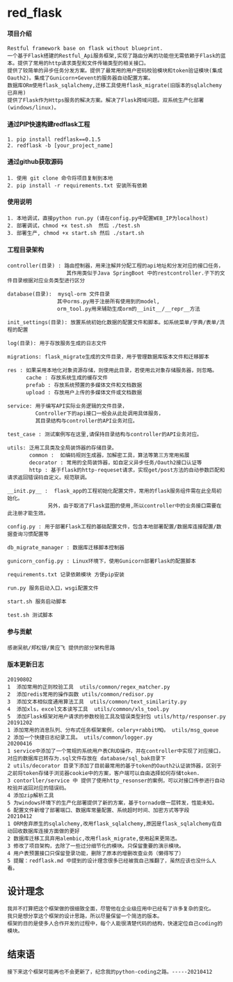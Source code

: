 # red_flask

#### 项目介绍

    Restful framework base on flask without blueprint. 
    一个基于Flask搭建的Restful_Api服务框架,实现了路由分离的功能但无需依赖于Flask的蓝本。提供了常用的http请求类型和文件传输类型的相关接口。
    提供了较简单的异步任务分发方案。提供了最常用的用户密码校验模块和token验证模块(集成Oauth2)。集成了Gunicorn+Gevent的服务器自动配置方案。
    数据库ORm使用flask_sqlalchemy,迁移工具使用flask_migrate(旧版本的sqlalchemy已弃用)
    提供了Flask作为Https服务的解决方案。解决了Flask跨域问题。双系统生产化部署(windows/linux)。

#### 通过PIP快速构建redflask工程

    1. pip install redflask==0.1.5
    2. redflask -b [your_project_name]

#### 通过github获取源码

    1. 使用 git clone 命令将项目复制到本地
    2. pip install -r requirements.txt 安装所有依赖

#### 使用说明

    1. 本地调试，直接python run.py (请在config.py中配置WEB_IP为localhost)
    2. 部署调试，chmod +x test.sh  然后 ./test.sh
    3. 部署生产, chmod +x start.sh 然后 ./start.sh

#### 工程目录架构

        
    controller(目录) : 路由控制器，用来注解并分配工程的api地址和分发对应的接口任务，
                       其作用类似于Java SpringBoot 中的restcontroller.子下的文件目录根据对应业务类型进行区分  
                       
    database(目录):  mysql-orm 文件目录 
                    其中orms.py用于注册所有使用到的model,
                    orm_tool.py用来辅助生成orm的__init__/__repr__方法
                    
    init_settings(目录): 放置系统初始化数据的配置文件和脚本。如系统菜单/字典/表单/流程的配置
    
    log(目录): 用于存放服务生成的日志文件
    
    migrations: flask_migrate生成的文件目录，用于管理数据库版本文件和迁移脚本
    
    res : 如果采用本地化对象资源存储，则使用此目录，若使用云对象存储服务器，则忽略。
          cache : 存放系统生成的缓存文件
          prefab : 存放系统预置的多媒体文件和文档数据
          upload : 存放用户上传的多媒体文件或文档数据
    
    service: 用于编写API实际业务逻辑的文件目录，
             Controller下的api接口一般会从此处调用具体服务，
             其目录结构与controller的API业务对应。
             
    test_case : 测试案例写在这里,请保持目录结构与controller的API业务对应。
    
    utils: 泛用工具类及全局装饰器的存储目录。    
           common :  如编码规则生成器，加解密工具，算法等第三方常用拓展
           decorator : 常用的全局装饰器，如自定义异步任务/Oauth2接口认证等
           http : 基于flask的http-requeset请求，实现get/post方法的自动参数匹配和请求返回错误码自定义。规范联调。
           
    __init.py__ :  flask_app的工程初始化配置文件，常用的flask服务组件需在此全局初始化。
                 另外，由于取消了Flask蓝图的使用,所以controller中的业务接口需要在此注册才能生效。
            
    config.py : 用于部署Flask工程的基础配置文件，包含本地部署配置/数据库连接配置/数据查询习惯配置等    
    
    db_migrate_manager : 数据库迁移脚本控制器
    
    gunicorn_config.py : Linux环境下，使用Gunicorn部署Flask的配置脚本
          
    requirements.txt 记录依赖模块 方便pip安装
    
    run.py 服务启动入口，wsgi配置文件
    
    start.sh 服务启动脚本
    
    test.sh 测试脚本

#### 参与贡献

    感谢吴航/郑松银/黄应飞 提供的部分架构思路

#### 版本更新日志

    20190802 
    1  添加常用的正则校验工具  utils/common/regex_matcher.py
    2  添加redis常用的操作函数 utils/common/redisor.py
    3  添加文本相似度通用算法工具  utils/common/text_similarity.py
    4  添加xls，excel文本读写工具  utils/common/xls_tool.py
    5  添加Flask框架对用户请求的参数校验工具及错误类型封包 utils/http/responser.py
    20191202
    1 添加常用的消息队列、分布式任务框架案例，celery+rabbitMQ。 utils/msg_queue
    2 添加一个快捷日志纪录工具。 utils/common/logger.py
    20200416
    1 service中添加了一个常规的系统用户表CRUD操作，并在controller中实现了对应接口，对应的数据库已转存为.sql文件存放在 database/sql_bak目录下
    2 utils/decorator 目录下添加了目前最常用的基于token的Oauth2认证装饰器，区别于之前将token存储于浏览器cookie中的方案，客户端可以自由选择如何存储token.
    3 contorller/service 中 提供了使用http_resonser的案例，可以对接口传参进行自动校验并返回对应的错误码。
    4 添加zip解析工具
    5 为windows环境下的生产化部署提供了新的方案，基于tornado做一层转发，性能未知。
    6 配置文件新增了部署端口、数据库常量配置、系统超时时间、加密方式等字段
    20210412
    1 ORM舍弃原生的sqlalchemy,改用flask_sqlalchemy,原因是flask_sqlalchemy在自动回收数据库连接方面做的更好
    2 数据库迁移工具弃用alembic,改用flask_migrate,使用起来更简洁。
    3 修改了项目架构，去除了一些过分细节化的模块。只保留重要的演示模块。
    4 用户表预置接口只保留登录功能，删除了原本的增删改查业务（懒得写了）
    5 提醒：redflask.md 中提到的设计理念很多已经被我自己推翻了，虽然应该也没什么人看。

## 设计理念

    我并不打算把这个框架做的很细致全面，尽管他在企业级应用中已经有了许多复杂的变化。
    我只是想分享这个框架的设计思路，所以尽量保留一个简洁的版本。
    框架的目的是使多人合作开发的过程中，每个人能很清楚代码的结构，快速定位自己coding的模块。
    
## 结束语

    接下来这个框架可能再也不会更新了，纪念我的python-coding之路。-----20210412 


